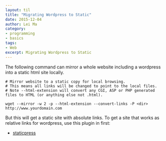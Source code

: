 ```yaml
---
layout: til
title: "Migrating Wordpress to Static"
date: 2015-12-04
author: Lei Ma
category:
- programming
- basics
tags:
- Web
excerpt: Migrating Wordpress to Static
---
```




The following command can mirror a whole website including a wordpress into a static html site locally.

```
# Mirror website to a static copy for local browsing.
# This means all links will be changed to point to the local files.
# Note --html-extension will convert any CGI, ASP or PHP generated files to HTML (or anything else not .html).

wget --mirror -w 2 -p --html-extension --convert-links -P <dir> http://www.yourdomain.com
```

But this will get a static site with absolute links. To get a site that works as relative links for wordpress, use this plugin in first:

* [staticpress](https://github.com/megumiteam/staticpress)
